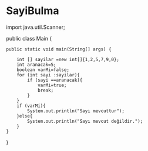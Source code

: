 # SayiBulma

import java.util.Scanner;

public class Main {

    public static void main(String[] args) {

        int [] sayilar =new int[]{1,2,5,7,9,0};
        int aranacak=5;
        boolean varMi=false;
        for (int sayi :sayilar){
            if (sayi ==aranacak){
                varMi=true;
                break;
            }
        }
        if (varMi){
            System.out.println("Sayı mevcuttur");
        }else{
            System.out.println("Sayı mevcut değildir.");
        }
    }
}
